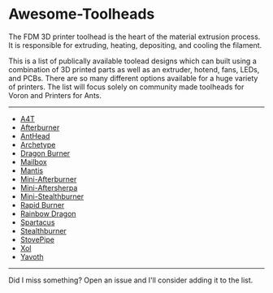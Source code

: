 # Awesome-Toolheads

The FDM 3D printer toolhead is the heart of the material extrusion process. It is responsible for extruding, heating, depositing, and cooling the filament. 

This is a list of publically available toolead designs which can built using a combination of 3D printed parts as well as an extruder, hotend, fans, LEDs, and PCBs. There are so many different options available for a huge variety of printers. The list will focus solely on community made toolheads for Voron and Printers for Ants. 

--------------------
- [A4T](https://github.com/Armchair-Heavy-Industries/A4T)
- [Afterburner](https://github.com/VoronDesign/Voron-Afterburner)
- [AntHead](https://github.com/PrintersForAnts/AntHead)
- [Archetype](https://github.com/Armchair-Heavy-Industries/Archetype)
- [Dragon Burner](https://github.com/chirpy2605/voron/tree/main/V0/Dragon_Burner)
- [Mailbox](https://github.com/chirpy2605/voron/blob/main/V0/Mailbox)
- [Mantis](https://github.com/Armchair-Heavy-Industries/Mantis-Xol)
- [Mini-Afterburner](https://github.com/VoronDesign/Voron-0/tree/Voron0.1)
- [Mini-Aftersherpa](https://github.com/PrintersForAnts/Mini-AfterSherpa)
- [Mini-Stealthburner](https://github.com/VoronDesign/Voron-0/tree/Voron0.2r1)
- [Rapid Burner](https://github.com/chirpy2605/voron/tree/main/V0/Rapid_Burner)
- [Rainbow Dragon](https://github.com/chirpy2605/voron/blob/main/V0/Mailbox)
- [Spartacus](https://www.printables.com/model/745412-spartacus-the-toolhead)
- [Stealthburner](https://github.com/VoronDesign/Voron-Stealthburner)
- [StovePipe](https://github.com/chirpy2605/voron/blob/main/V0/StovePipe)
- [Xol](https://github.com/Armchair-Heavy-Industries/Xol-Toolhead)
- [Yavoth](https://github.com/chirpy2605/voron/blob/main/V0/Yavoth)

--------------------

Did I miss something? Open an issue and I'll consider adding it to the list.
